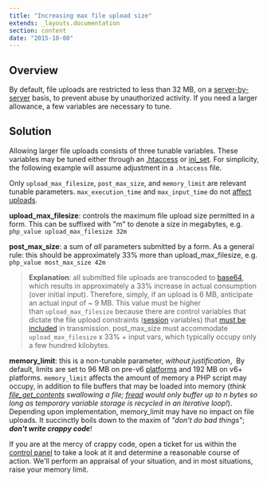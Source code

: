 ```yaml
---
title: "Increasing max file upload size"
extends: _layouts.documentation
section: content
date: "2015-10-08"
---
```


## Overview

By default, file uploads are restricted to less than 32 MB, on a [server-by-server](/docs/php/viewing-php-settings/) basis, to prevent abuse by unauthorized activity. If you need a larger allowance, a few variables are necessary to tune.

## Solution

Allowing larger file uploads consists of three tunable variables. These variables may be tuned either through an [.htaccess](/docs/guides/htaccess-guide/) or [ini\_set](/docs/php/changing-php-settings/). For simplicity, the following example will assume adjustment in a `.htaccess` file.

Only `upload_max_filesize`, `post_max_size`, and `memory_limit` are relevant tunable parameters. `max_execution_time` and `max_input_time` do not [affect uploads](http://stackoverflow.com/questions/11387113/php-file-upload-affected-or-not-by-max-input-time).

**upload\_max\_filesize**: controls the maximum file upload size permitted in a form. This can be suffixed with "m" to denote a size in megabytes, e.g. `php_value upload_max_filesize 32m`

**post\_max\_size**: a sum of _all_ parameters submitted by a form. As a general rule: this should be approximately 33% more than upload\_max\_filesize, e.g. `php_value most_max_size 42m`

> **Explanation**: all submitted file uploads are transcoded to [base64](https://en.wikipedia.org/wiki/Base64), which results in approximately a 33% increase in actual consumption (over initial input). Therefore, simply, if an upload is 6 MB, anticipate an actual input of ~ 9 MB. This value must be higher than `upload_max_filesize` because there are control variables that dictate the file upload constraints ([session](http://php.net/manual/en/reserved.variables.session.php) variables) that [must be included](http://www.amazon.com/Programming-PHP-Kevin-Tatroe/dp/1449392776) in transmission. post\_max\_size must accommodate `upload_max_filesize` x 33% + input vars, which typically occupy only a few hundred kilobytes.

**memory\_limit**: this is a non-tunable parameter, _without justification_,  By default, limits are set to 96 MB on pre-v6 [platforms](/docs/platform/determining-platform-version/) and 192 MB on v6+ platforms. `memory_limit` affects the amount of memory a PHP script may occupy, in addition to file buffers that may be loaded into memory (_think [file\_get\_contents](http://php.net/file_get_contents) swallowing a file; [fread](http://php.net/fread) would only buffer up to n bytes so long as temporary variable storage is recycled in an iterative loop!_). Depending upon implementation, memory\_limit may have no impact on file uploads. It succinctly boils down to the maxim of _"don't do bad things"_; **_don't write crappy code_**!

If you are at the mercy of crappy code, open a ticket for us within the [control panel](/docs/control-panel/logging-into-the-control-panel/) to take a look at it and determine a reasonable course of action. We'll perform an appraisal of your situation, and in most situations, raise your memory limit.
